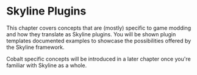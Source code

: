 # Skyline Plugins

This chapter covers concepts that are (mostly) specific to game modding and how they translate as Skyline plugins. You will be shown plugin templates documented examples to showcase the possibilities offered by the Skyline framework.

Cobalt specific concepts will be introduced in a later chapter once you're familiar with Skyline as a whole.